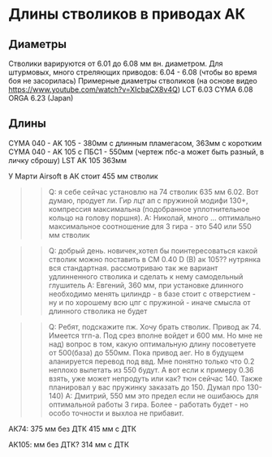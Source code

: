# Длины стволиков в приводах АК

## Диаметры

Стволики варируются от 6.01 до 6.08 мм вн. диаметром.
Для штурмовых, много стреляющих приводов: 6.04 - 6.08 (чтобы во время боя не засорилась)
Примерные диаметры стволиков (на основе видео https://www.youtube.com/watch?v=XIcbaCX8v4Q)
LCT 6.03
CYMA 6.08
ORGA 6.23 (Japan)

## Длины
CYMA 040 - AK 105 - 380мм с длинным пламегасом, 363мм с коротким
CYMA 040 - AK 105 c ПБС1 - 550мм (чертеж пбс-а может быть разный, в личку сброшу)
LST AK 105 363мм

У Марти Airsoft в АК стоит 455 мм стволик

>> Q: я себе сейчас установлю на 74 стволик 635 мм 6.02. Вот думаю, продует ли. Гир лцт ап с пружиной модифи 130+, компрессия максимальна (подобранное уплотнительное кольцо на голову поршня).
>> A: Николай, много ... оптимально максимальное соотношение для 3 гира - это 540 или 550 мм стволик

>> Q: добрый день. новичек,хотел бы поинтересоваться какой стволик можно поставить в CM 0.40 D (B) ак 105?? нутрянка вся стандартная. рассмотриваю так же вариант удлинненного стволика и сделать к нему самодельный глушитель
>> A: Евгений, 360 мм, при установке длинного необходимо менять цилиндр - в базе стоит с отверстием - ну и по хорошему всю цпг с пружиной - иначе смысла от длинного стволика не будет

>> Q: Ребят, подскажите пж. Хочу брать стволик. Привод ак 74. Имеется тгп-а. Под срез вполне войдет и 600 мм. Но мне не над) вопрос в том, какую оптимальную длину посоветуете от 500(база) до 550мм. Пока привод аег. Но в будущем аланируется перевод под ввд. Мне понятно только что 0.2 неплохо вылетать из 550 будут. А вот если к примеру 0.36 взять, уже может непродуть или как?
тюн сейчас 140. Также планировал у вас пружинку заказать до 150. Думал про 130-140)
>> A: Дмитрий, 550 мм это предел если не ошибаюсь для оптимальной работы 3 гира. Более - работать будет - но особо точности и выхлоа не прибавит.

АК74:
375 мм без ДТК
415 мм с ДТК

АК105:
мм без ДТК?
314 мм с ДТК
